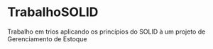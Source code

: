 # TrabalhoSOLID
Trabalho em trios aplicando os princípios do SOLID à um projeto de Gerenciamento de Estoque
